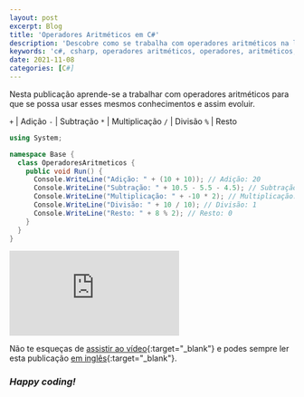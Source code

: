 ```yaml
---
layout: post
excerpt: Blog
title: 'Operadores Aritméticos em C#'
description: 'Descobre como se trabalha com operadores aritméticos na linguagem de programação C#. Obtém respostas às tuas dúvidas com a teoria e os exemplos apresentados.'
keywords: 'c#, csharp, operadores aritméticos, operadores, aritméticos, publicação'
date: 2021-11-08
categories: [C#]
---
```


Nesta publicação aprende-se a trabalhar com operadores aritméticos para que se possa usar esses mesmos conhecimentos e assim evoluir.

`+` | Adição
`-` | Subtração
`*` | Multiplicação
`/` | Divisão
`%` | Resto

```csharp
using System;

namespace Base {
  class OperadoresAritmeticos {
    public void Run() {
      Console.WriteLine("Adição: " + (10 + 10)); // Adição: 20
      Console.WriteLine("Subtração: " + 10.5 - 5.5 - 4.5); // Subtração: 0,5
      Console.WriteLine("Multiplicação: " + -10 * 2); // Multiplicação: -20
      Console.WriteLine("Divisão: " + 10 / 10); // Divisão: 1
      Console.WriteLine("Resto: " + 8 % 2); // Resto: 0
    }
  }
}
```

<div class="video-container">
  <iframe src="https://www.youtube.com/embed/x-xdi7NRJDs" frameborder="0" allowfullscreen></iframe>
</div>

Não te esqueças de [assistir ao vídeo](https://youtu.be/x-xdi7NRJDs){:target="\_blank"} e podes sempre ler esta publicação [em inglês](https://nelsonsilvadev.com/blog/20211108/arithmetic-operators-in-csharp/){:target="\_blank"}.

### _Happy coding!_
